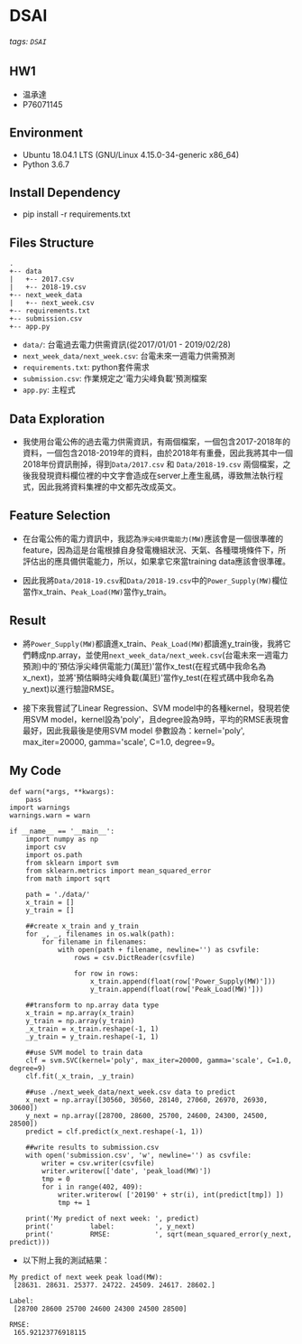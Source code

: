 # DSAI
###### tags: `DSAI`
## HW1
- 温承達
- P76071145
## Environment
- Ubuntu 18.04.1 LTS (GNU/Linux 4.15.0-34-generic x86_64)
- Python 3.6.7
## Install Dependency
- pip install -r requirements.txt
## Files Structure

```
.
+-- data
|   +-- 2017.csv
|   +-- 2018-19.csv
+-- next_week_data
|   +-- next_week.csv
+-- requirements.txt
+-- submission.csv
+-- app.py
```
- `data/`: 台電過去電力供需資訊(從2017/01/01 - 2019/02/28)
- `next_week_data/next_week.csv`: 台電未來一週電力供需預測
- `requirements.txt`: python套件需求
- `submission.csv`: 作業規定之'電力尖峰負載'預測檔案
- `app.py`: 主程式

## Data Exploration
- 我使用台電公佈的過去電力供需資訊，有兩個檔案，一個包含2017-2018年的資料，一個包含2018-2019年的資料，由於2018年有重疊，因此我將其中一個2018年份資訊刪掉，得到`Data/2017.csv` 和 `Data/2018-19.csv` 兩個檔案，之後我發現資料欄位裡的中文字會造成在server上產生亂碼，導致無法執行程式，因此我將資料集裡的中文都先改成英文。

## Feature Selection
- 在台電公佈的電力資訊中，我認為`淨尖峰供電能力(MW)`應該會是一個很準確的feature，因為這是台電根據自身發電機組狀況、天氣、各種環境條件下，所評估出的應具備供電能力，所以，如果拿它來當training data應該會很準確。

- 因此我將`Data/2018-19.csv`和`Data/2018-19.csv`中的`Power_Supply(MW)`欄位當作x_train、`Peak_Load(MW)`當作y_train。

## Result
- 將`Power_Supply(MW)`都讀進x_train、`Peak_Load(MW)`都讀進y_train後，我將它們轉成np.array，並使用`next_week_data/next_week.csv`(台電未來一週電力預測)中的'預估淨尖峰供電能力(萬瓩)'當作x_test(在程式碼中我命名為x_next)，並將'預估瞬時尖峰負載(萬瓩)'當作y_test(在程式碼中我命名為y_next)以進行驗證RMSE。


- 接下來我嘗試了Linear Regression、SVM model中的各種kernel，發現若使用SVM model，kernel設為'poly'，且degree設為9時，平均的RMSE表現會最好，因此我最後是使用SVM model 參數設為：kernel='poly', max_iter=20000, gamma='scale', C=1.0, degree=9。

## My Code
```python=
def warn(*args, **kwargs):    
    pass
import warnings
warnings.warn = warn

if __name__ == '__main__':
    import numpy as np
    import csv 
    import os.path
    from sklearn import svm 
    from sklearn.metrics import mean_squared_error
    from math import sqrt
    
    path = './data/'
    x_train = []
    y_train = []
    
    ##create x_train and y_train
    for _, _, filenames in os.walk(path):  
        for filename in filenames:
            with open(path + filename, newline='') as csvfile:
                rows = csv.DictReader(csvfile)
    
                for row in rows:
                    x_train.append(float(row['Power_Supply(MW)']))
                    y_train.append(float(row['Peak_Load(MW)']))

    ##transform to np.array data type
    x_train = np.array(x_train)    
    y_train = np.array(y_train)
    _x_train = x_train.reshape(-1, 1)
    _y_train = y_train.reshape(-1, 1)

    ##use SVM model to train data
    clf = svm.SVC(kernel='poly', max_iter=20000, gamma='scale', C=1.0, degree=9)
    clf.fit(_x_train, _y_train)

    ##use ./next_week_data/next_week.csv data to predict
    x_next = np.array([30560, 30560, 28140, 27060, 26970, 26930, 30600])
    y_next = np.array([28700, 28600, 25700, 24600, 24300, 24500, 28500])
    predict = clf.predict(x_next.reshape(-1, 1)) 

    ##write results to submission.csv
    with open('submission.csv', 'w', newline='') as csvfile:
        writer = csv.writer(csvfile)
        writer.writerow(['date', 'peak_load(MW)'])
        tmp = 0 
        for i in range(402, 409):
            writer.writerow( ['20190' + str(i), int(predict[tmp]) ])
            tmp += 1

    print('My predict of next week: ', predict)
    print('         label:          ', y_next)
    print('         RMSE:           ', sqrt(mean_squared_error(y_next, predict)))

```


- 以下附上我的測試結果：

```
My predict of next week peak load(MW):
 [28631. 28631. 25377. 24722. 24509. 24617. 28602.]

Label:
 [28700 28600 25700 24600 24300 24500 28500]

RMSE:
 165.92123776918115

```
